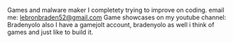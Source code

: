 Games and malware maker 
I completety trying to improve on coding.
email me: lebronbraden52@gmail.com
Game showcases on my youtube channel: Bradenyolo
also I have a gamejolt account, bradenyolo as well
i think of games and just like to build it.

